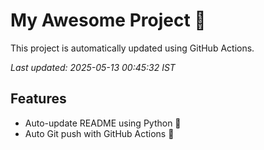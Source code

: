 # My Awesome Project 🚀

This project is automatically updated using GitHub Actions.

_Last updated: 2025-05-13 00:45:32 IST_

## Features
- Auto-update README using Python 🐍
- Auto Git push with GitHub Actions 🤖
